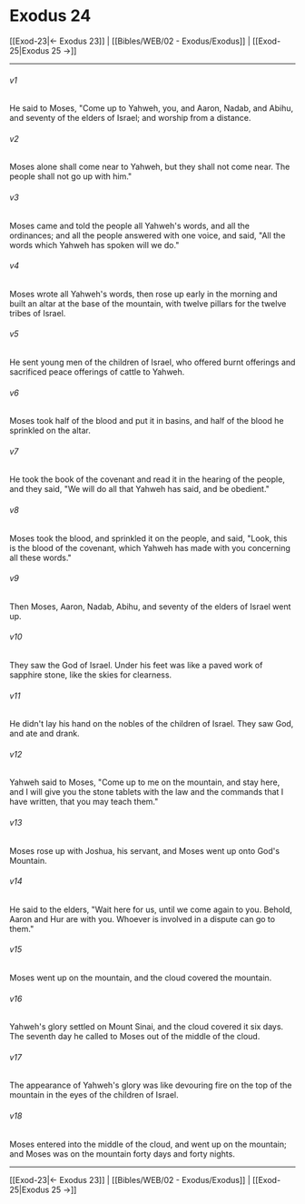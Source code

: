 # Exodus 24

[[Exod-23|← Exodus 23]] | [[Bibles/WEB/02 - Exodus/Exodus]] | [[Exod-25|Exodus 25 →]]
***



###### v1 
He said to Moses, "Come up to Yahweh, you, and Aaron, Nadab, and Abihu, and seventy of the elders of Israel; and worship from a distance. 

###### v2 
Moses alone shall come near to Yahweh, but they shall not come near. The people shall not go up with him." 

###### v3 
Moses came and told the people all Yahweh's words, and all the ordinances; and all the people answered with one voice, and said, "All the words which Yahweh has spoken will we do." 

###### v4 
Moses wrote all Yahweh's words, then rose up early in the morning and built an altar at the base of the mountain, with twelve pillars for the twelve tribes of Israel. 

###### v5 
He sent young men of the children of Israel, who offered burnt offerings and sacrificed peace offerings of cattle to Yahweh. 

###### v6 
Moses took half of the blood and put it in basins, and half of the blood he sprinkled on the altar. 

###### v7 
He took the book of the covenant and read it in the hearing of the people, and they said, "We will do all that Yahweh has said, and be obedient." 

###### v8 
Moses took the blood, and sprinkled it on the people, and said, "Look, this is the blood of the covenant, which Yahweh has made with you concerning all these words." 

###### v9 
Then Moses, Aaron, Nadab, Abihu, and seventy of the elders of Israel went up. 

###### v10 
They saw the God of Israel. Under his feet was like a paved work of sapphire stone, like the skies for clearness. 

###### v11 
He didn't lay his hand on the nobles of the children of Israel. They saw God, and ate and drank. 

###### v12 
Yahweh said to Moses, "Come up to me on the mountain, and stay here, and I will give you the stone tablets with the law and the commands that I have written, that you may teach them." 

###### v13 
Moses rose up with Joshua, his servant, and Moses went up onto God's Mountain. 

###### v14 
He said to the elders, "Wait here for us, until we come again to you. Behold, Aaron and Hur are with you. Whoever is involved in a dispute can go to them." 

###### v15 
Moses went up on the mountain, and the cloud covered the mountain. 

###### v16 
Yahweh's glory settled on Mount Sinai, and the cloud covered it six days. The seventh day he called to Moses out of the middle of the cloud. 

###### v17 
The appearance of Yahweh's glory was like devouring fire on the top of the mountain in the eyes of the children of Israel. 

###### v18 
Moses entered into the middle of the cloud, and went up on the mountain; and Moses was on the mountain forty days and forty nights.

***
[[Exod-23|← Exodus 23]] | [[Bibles/WEB/02 - Exodus/Exodus]] | [[Exod-25|Exodus 25 →]]
